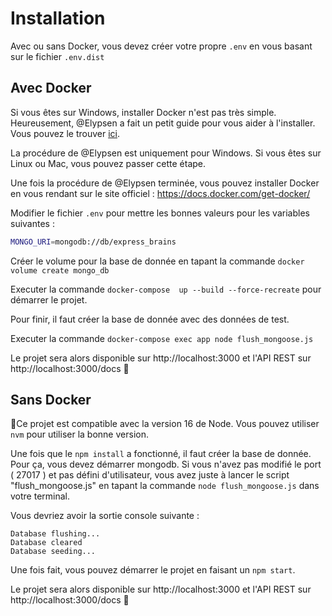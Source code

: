 # Installation

Avec ou sans Docker, vous devez créer votre propre `.env` en vous basant sur le fichier `.env.dist`

## Avec Docker

Si vous êtes sur Windows, installer Docker n'est pas très simple.
Heureusement, @Elypsen a fait un petit guide pour vous aider à l'installer. Vous pouvez le trouver [ici](docs/docker-windows-walkthrough.md).

La procédure de @Elypsen est uniquement pour Windows. Si vous êtes sur Linux ou Mac, vous pouvez passer cette étape.

Une fois la procédure de @Elypsen terminée, vous pouvez installer Docker en vous rendant sur le site officiel : https://docs.docker.com/get-docker/

Modifier le fichier `.env` pour mettre les bonnes valeurs pour les variables suivantes :

```sh
MONGO_URI=mongodb://db/express_brains
```

Créer le volume pour la base de donnée en tapant la commande `docker volume create mongo_db`

Executer la commande `docker-compose  up --build --force-recreate` pour démarrer le projet.

Pour finir, il faut créer la base de donnée avec des données de test.

Executer la commande `docker-compose exec app node flush_mongoose.js`

Le projet sera alors disponible sur http://localhost:3000 et l'API REST sur http://localhost:3000/docs 🎉

## Sans Docker

🚨Ce projet est compatible avec la version 16 de Node. Vous pouvez utiliser `nvm` pour utiliser la bonne version.

Une fois que le `npm install` a fonctionné, il faut créer la base de donnée.
Pour ça, vous devez démarrer mongodb. Si vous n'avez pas modifié le port ( 27017 ) et pas défini d'utilisateur, vous avez juste à lancer le script "flush_mongoose.js" en tapant la commande `node flush_mongoose.js` dans votre terminal.

Vous devriez avoir la sortie console suivante :

```shell
Database flushing...
Database cleared
Database seeding...
```

Une fois fait, vous pouvez démarrer le projet en faisant un `npm start`.

Le projet sera alors disponible sur http://localhost:3000 et l'API REST sur http://localhost:3000/docs 🎉
